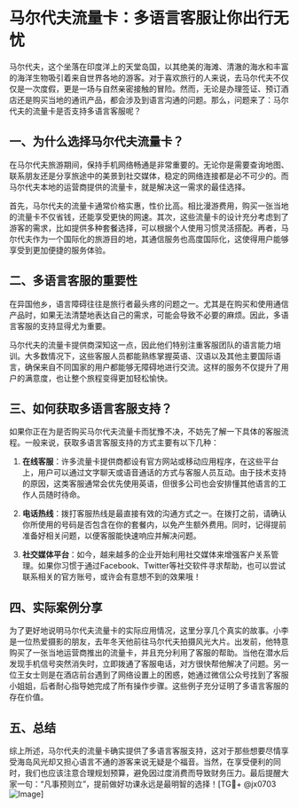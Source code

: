 # 马尔代夫流量卡：多语言客服让你出行无忧

马尔代夫，这个坐落在印度洋上的天堂岛国，以其绝美的海滩、清澈的海水和丰富的海洋生物吸引着来自世界各地的游客。对于喜欢旅行的人来说，去马尔代夫不仅仅是一次度假，更是一场与自然亲密接触的冒险。然而，无论是办理签证、预订酒店还是购买当地的通讯产品，都会涉及到语言沟通的问题。那么，问题来了：马尔代夫的流量卡是否支持多语言客服呢？

## 一、为什么选择马尔代夫流量卡？

在马尔代夫旅游期间，保持手机网络畅通是非常重要的。无论你是需要查询地图、联系朋友还是分享旅途中的美景到社交媒体，稳定的网络连接都是必不可少的。而马尔代夫本地的运营商提供的流量卡，就是解决这一需求的最佳选择。

首先，马尔代夫的流量卡通常价格实惠，性价比高。相比漫游费用，购买一张当地的流量卡不仅省钱，还能享受更快的网速。其次，这些流量卡的设计充分考虑到了游客的需求，比如提供多种套餐选择，可以根据个人使用习惯灵活搭配。再者，马尔代夫作为一个国际化的旅游目的地，其通信服务也高度国际化，这使得用户能够享受到更加便捷的服务体验。

## 二、多语言客服的重要性

在异国他乡，语言障碍往往是旅行者最头疼的问题之一。尤其是在购买和使用通信产品时，如果无法清楚地表达自己的需求，可能会导致不必要的麻烦。因此，多语言客服的支持显得尤为重要。

马尔代夫的流量卡提供商深知这一点，因此他们特别注重客服团队的语言能力培训。大多数情况下，这些客服人员都能熟练掌握英语、汉语以及其他主要国际语言，确保来自不同国家的用户都能够无障碍地进行交流。这样的服务不仅提升了用户的满意度，也让整个旅程变得更加轻松愉快。

## 三、如何获取多语言客服支持？

如果你正在为是否购买马尔代夫流量卡而犹豫不决，不妨先了解一下具体的客服流程。一般来说，获取多语言客服支持的方式主要有以下几种：

1. **在线客服**：许多流量卡提供商都设有官方网站或移动应用程序，在这些平台上，用户可以通过文字聊天或语音通话的方式与客服人员互动。由于技术支持的原因，这类客服通常会优先使用英语，但很多公司也会安排懂其他语言的工作人员随时待命。

2. **电话热线**：拨打客服热线是最直接有效的沟通方式之一。在拨打之前，请确认你所使用的号码是否包含在你的套餐内，以免产生额外费用。同时，记得提前准备好相关问题，以便客服能快速响应并解决问题。

3. **社交媒体平台**：如今，越来越多的企业开始利用社交媒体来增强客户关系管理。如果你习惯于通过Facebook、Twitter等社交软件寻求帮助，也可以尝试联系相关的官方账号，或许会有意想不到的效果哦！

## 四、实际案例分享

为了更好地说明马尔代夫流量卡的实际应用情况，这里分享几个真实的故事。小李是一位热爱摄影的朋友，去年冬天他前往马尔代夫拍摄风光大片。出发前，他特意购买了一张当地运营商推出的流量卡，并且充分利用了客服的帮助。当他在潜水后发现手机信号突然消失时，立即拨通了客服电话，对方很快帮他解决了问题。另一位王女士则是在酒店前台遇到了网络设置上的困惑，她通过微信公众号找到了客服小姐姐，后者耐心指导她完成了所有操作步骤。这些例子充分证明了多语言客服的存在价值。

## 五、总结

综上所述，马尔代夫的流量卡确实提供了多语言客服支持，这对于那些想要尽情享受海岛风光却又担心语言不通的游客来说无疑是个福音。当然，在享受便利的同时，我们也应该注意合理规划预算，避免因过度消费而导致财务压力。最后提醒大家一句：“凡事预则立”，提前做好功课永远是最明智的选择！[TG💪+ @jx0703 ![Image](https://github.com/user-attachments/assets/dbca1d08-cadb-493c-b0ec-ad6f7a83f270)]